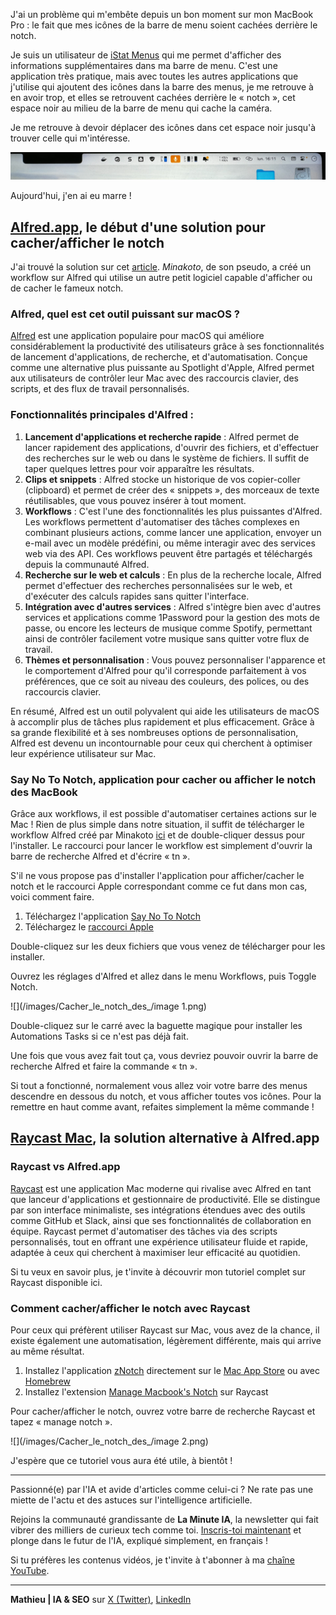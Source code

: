 <!--
.. title: Cacher le notch des MacBook Pro pour voir toutes ses icônes dans la barre des menus
.. slug: cacher-le-notch-des-macbook-pro-pour-voir-toutes-ses-icones-dans-la-barre-des-menus
.. date: 2024-09-07 15:51:40 UTC+02:00
.. tags:
.. category:
.. link:
.. description:
.. type: text
.. previewimage: /images/Cacher_le_notch_des_/image 1.png
-->


J'ai un problème qui m'embête depuis un bon moment sur mon MacBook Pro : le fait que mes icônes de la barre de menu soient cachées derrière le notch.

Je suis un utilisateur de [iStat Menus](https://bjango.com/mac/istatmenus/) qui me permet d'afficher des informations supplémentaires dans ma barre de menu. C'est une application très pratique, mais avec toutes les autres applications que j'utilise qui ajoutent des icônes dans la barre des menus, je me retrouve à en avoir trop, et elles se retrouvent cachées derrière le « notch », cet espace noir au milieu de la barre de menu qui cache la caméra.

Je me retrouve à devoir déplacer des icônes dans cet espace noir jusqu'à trouver celle qui m'intéresse.

![](/images/Cacher_le_notch_des_/image.png)

Aujourd'hui, j'en ai eu marre !
<!-- TEASER_END -->

## [Alfred.app](http://Alfred.app), le début d'une solution pour cacher/afficher le notch

J'ai trouvé la solution sur cet [article](https://www.alfredforum.com/topic/21667-workflow-to-toggle-notch-onoff-on-later-macbooks/). *Minakoto*, de son pseudo, a créé un workflow sur Alfred qui utilise un autre petit logiciel capable d'afficher ou de cacher le fameux notch.

### Alfred, quel est cet outil puissant sur macOS ?

[Alfred](https://alfred.app/) est une application populaire pour macOS qui améliore considérablement la productivité des utilisateurs grâce à ses fonctionnalités de lancement d'applications, de recherche, et d'automatisation. Conçue comme une alternative plus puissante au Spotlight d'Apple, Alfred permet aux utilisateurs de contrôler leur Mac avec des raccourcis clavier, des scripts, et des flux de travail personnalisés.

### Fonctionnalités principales d'Alfred :

1. **Lancement d'applications et recherche rapide** : Alfred permet de lancer rapidement des applications, d'ouvrir des fichiers, et d'effectuer des recherches sur le web ou dans le système de fichiers. Il suffit de taper quelques lettres pour voir apparaître les résultats.
2. **Clips et snippets** : Alfred stocke un historique de vos copier-coller (clipboard) et permet de créer des « snippets », des morceaux de texte réutilisables, que vous pouvez insérer à tout moment.
3. **Workflows** : C'est l'une des fonctionnalités les plus puissantes d'Alfred. Les workflows permettent d'automatiser des tâches complexes en combinant plusieurs actions, comme lancer une application, envoyer un e-mail avec un modèle prédéfini, ou même interagir avec des services web via des API. Ces workflows peuvent être partagés et téléchargés depuis la communauté Alfred.
4. **Recherche sur le web et calculs** : En plus de la recherche locale, Alfred permet d'effectuer des recherches personnalisées sur le web, et d'exécuter des calculs rapides sans quitter l'interface.
5. **Intégration avec d'autres services** : Alfred s'intègre bien avec d'autres services et applications comme 1Password pour la gestion des mots de passe, ou encore les lecteurs de musique comme Spotify, permettant ainsi de contrôler facilement votre musique sans quitter votre flux de travail.
6. **Thèmes et personnalisation** : Vous pouvez personnaliser l'apparence et le comportement d'Alfred pour qu'il corresponde parfaitement à vos préférences, que ce soit au niveau des couleurs, des polices, ou des raccourcis clavier.

En résumé, Alfred est un outil polyvalent qui aide les utilisateurs de macOS à accomplir plus de tâches plus rapidement et plus efficacement. Grâce à sa grande flexibilité et à ses nombreuses options de personnalisation, Alfred est devenu un incontournable pour ceux qui cherchent à optimiser leur expérience utilisateur sur Mac.

### Say No To Notch, application pour cacher ou afficher le notch des MacBook

Grâce aux workflows, il est possible d'automatiser certaines actions sur le Mac ! Rien de plus simple dans notre situation, il suffit de télécharger le workflow Alfred créé par Minakoto [ici](https://github.com/DavidSonoda/toggle-notch/releases/download/v0.1.0/Toggle.Notch.alfredworkflow) et de double-cliquer dessus pour l'installer. Le raccourci pour lancer le workflow est simplement d'ouvrir la barre de recherche Alfred et d'écrire « tn ».

S'il ne vous propose pas d'installer l'application pour afficher/cacher le notch et le raccourci Apple correspondant comme ce fut dans mon cas, voici comment faire.

1. Téléchargez l'application [Say No To Notch](https://apps.apple.com/app/say-no-to-notch/id1639306886)
2. Téléchargez le [raccourci Apple](https://github.com/DavidSonoda/toggle-notch/raw/v0.1.0/toggleNotch.shortcut)

Double-cliquez sur les deux fichiers que vous venez de télécharger pour les installer.

Ouvrez les réglages d'Alfred et allez dans le menu Workflows, puis Toggle Notch.

![](/images/Cacher_le_notch_des_/image 1.png)

Double-cliquez sur le carré avec la baguette magique pour installer les Automations Tasks si ce n'est pas déjà fait.

Une fois que vous avez fait tout ça, vous devriez pouvoir ouvrir la barre de recherche Alfred et faire la commande « tn ».

Si tout a fonctionné, normalement vous allez voir votre barre des menus descendre en dessous du notch, et vous afficher toutes vos icônes. Pour la remettre en haut comme avant, refaites simplement la même commande !

## [Raycast Mac](https://raycast.com/?via=refcast), la solution alternative à Alfred.app

### Raycast vs Alfred.app

[Raycast](https://raycast.com/?via=refcast) est une application Mac moderne qui rivalise avec Alfred en tant que lanceur d'applications et gestionnaire de productivité. Elle se distingue par son interface minimaliste, ses intégrations étendues avec des outils comme GitHub et Slack, ainsi que ses fonctionnalités de collaboration en équipe. Raycast permet d'automatiser des tâches via des scripts personnalisés, tout en offrant une expérience utilisateur fluide et rapide, adaptée à ceux qui cherchent à maximiser leur efficacité au quotidien.

Si tu veux en savoir plus, je t'invite à découvrir mon tutoriel complet sur Raycast disponible ici.

### Comment cacher/afficher le notch avec Raycast

Pour ceux qui préfèrent utiliser Raycast sur Mac, vous avez de la chance, il existe également une automatisation, légèrement différente, mais qui arrive au même résultat.

1. Installez l'application [zNotch](https://github.com/zkondor/znotch) directement sur le [Mac App Store](https://github.com/zkondor/znotch/releases/download/untagged-03c42ed707380f08fc4f/znotch-1.0.1.dmg) ou avec [Homebrew](https://github.com/zkondor/homebrew-dist)
2. Installez l'extension [Manage Macbook's Notch](https://www.raycast.com/zkondor/znotch?via=mathieu) sur Raycast

Pour cacher/afficher le notch, ouvrez votre barre de recherche Raycast et tapez « manage notch ».

![](/images/Cacher_le_notch_des_/image 2.png)

J'espère que ce tutoriel vous aura été utile, à bientôt !

---

Passionné(e) par l'IA et avide d'articles comme celui-ci ? Ne rate pas une miette de l'actu et des astuces sur l'intelligence artificielle.

Rejoins la communauté grandissante de **La Minute IA**, la newsletter qui fait vibrer des milliers de curieux tech comme toi. [Inscris-toi maintenant](https://la-minute-ia.fr/) et plonge dans le futur de l'IA, expliqué simplement, en français !

Si tu préfères les contenus vidéos, je t'invite à t'abonner à ma [chaîne YouTube](https://www.youtube.com/@mattioo).

---

**Mathieu | IA & SEO** sur [X (Twitter)](https://x.com/Mattioo81), [LinkedIn](https://www.linkedin.com/in/mathieudugue/)

